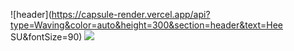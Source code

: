 ![header](https://capsule-render.vercel.app/api?type=Waving&color=auto&height=300&section=header&text=Hee SU&fontSize=90)
<img src="https://img.shields.io/badge/Java-61DAFB?style=flat&logo=Java&logoColor=white"/>
